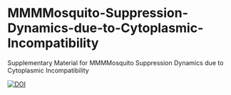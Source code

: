# MMMMosquito-Suppression-Dynamics-due-to-Cytoplasmic-Incompatibility
Supplementary Material for MMMMosquito Suppression Dynamics due to Cytoplasmic Incompatibility

[![DOI](https://zenodo.org/badge/608225096.svg)](https://zenodo.org/badge/latestdoi/608225096)
